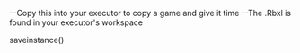 --Copy this into your executor to copy a game and give it time
--The .Rbxl is found in your executor's workspace

saveinstance()
